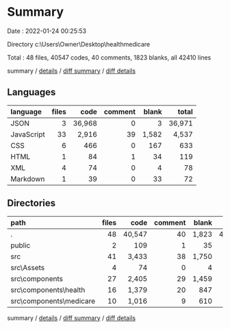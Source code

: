 # Summary

Date : 2022-01-24 00:25:53

Directory c:\Users\Owner\Desktop\healthmedicare

Total : 48 files,  40547 codes, 40 comments, 1823 blanks, all 42410 lines

summary / [details](details.md) / [diff summary](diff.md) / [diff details](diff-details.md)

## Languages
| language | files | code | comment | blank | total |
| :--- | ---: | ---: | ---: | ---: | ---: |
| JSON | 3 | 36,968 | 0 | 3 | 36,971 |
| JavaScript | 33 | 2,916 | 39 | 1,582 | 4,537 |
| CSS | 6 | 466 | 0 | 167 | 633 |
| HTML | 1 | 84 | 1 | 34 | 119 |
| XML | 4 | 74 | 0 | 4 | 78 |
| Markdown | 1 | 39 | 0 | 33 | 72 |

## Directories
| path | files | code | comment | blank | total |
| :--- | ---: | ---: | ---: | ---: | ---: |
| . | 48 | 40,547 | 40 | 1,823 | 42,410 |
| public | 2 | 109 | 1 | 35 | 145 |
| src | 41 | 3,433 | 38 | 1,750 | 5,221 |
| src\Assets | 4 | 74 | 0 | 4 | 78 |
| src\components | 27 | 2,405 | 29 | 1,459 | 3,893 |
| src\components\health | 16 | 1,379 | 20 | 847 | 2,246 |
| src\components\medicare | 10 | 1,016 | 9 | 610 | 1,635 |

summary / [details](details.md) / [diff summary](diff.md) / [diff details](diff-details.md)